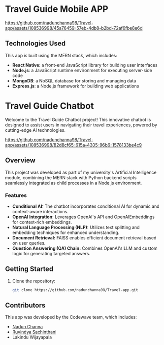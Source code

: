 # Travel Guide Mobile APP

https://github.com/nadunchanna98/Travel-app/assets/108536998/45a76459-57eb-4db8-b2bd-72af6fbe8e6d

## Technologies Used

This app is built using the MERN stack, which includes:

- **React Native**: a front-end JavaScript library for building user interfaces
- **Node.js**: a JavaScript runtime environment for executing server-side code
- **MongoDB**: a NoSQL database for storing and managing data
- **Express.js**: a Node.js framework for building web applications

  
# Travel Guide Chatbot

Welcome to the Travel Guide Chatbot project! This innovative chatbot is designed to assist users in navigating their travel experiences, powered by cutting-edge AI technologies.

https://github.com/nadunchanna98/Travel-app/assets/108536998/82d8cf65-615a-4305-96b6-1578133be4c9

## Overview

This project was developed as part of my university's Artificial Intelligence module, combining the MERN stack with Python backend scripts seamlessly integrated as child processes in a Node.js environment.

### Features

- **Conditional AI:** The chatbot incorporates conditional AI for dynamic and context-aware interactions.
- **OpenAI Integration:** Leverages OpenAI's API and OpenAIEmbeddings for context-rich embeddings.
- **Natural Language Processing (NLP):** Utilizes text splitting and embedding techniques for enhanced understanding.
- **Document Retrieval:** FAISS enables efficient document retrieval based on user queries.
- **Question Answering (QA) Chain:** Combines OpenAI's LLM and custom logic for generating targeted answers.

## Getting Started

1. Clone the repository:
   ```bash
   git clone https://github.com/nadunchanna98/Travel-app.git

## Contributors

This app was developed by the Codewave team, which includes:

- [Nadun Channa](https://github.com/nadunchanna98)
- [Ruvindya Sachinthani](https://github.com/Ruvindya)
- Lakindu Wijayapala


